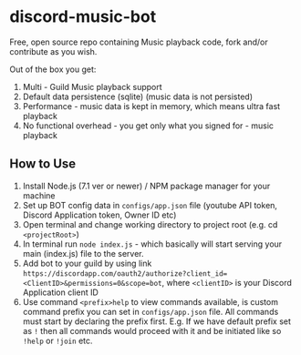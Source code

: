 # discord-music-bot
Free, open source repo containing Music playback code, fork and/or contribute as you wish.

Out of the box you get:

1. Multi - Guild Music playback support
2. Default data persistence (sqlite) (music data is not persisted)
3. Performance - music data is kept in memory, which means ultra fast playback
4. No functional overhead - you get only what you signed for - music playback

## How to Use

1. Install Node.js (7.1 ver or newer) / NPM package manager for your machine
2. Set up BOT config data in `configs/app.json` file (youtube API token, Discord Application token, Owner ID etc)
3. Open terminal and change working directory to project root (e.g. cd `<projectRoot>`)
4. In terminal run `node index.js` - which basically will start serving your main (index.js) file to the server.
5. Add bot to your guild by using link `https://discordapp.com/oauth2/authorize?client_id=<ClientID>&permissions=0&scope=bot`, where `<clientID>` is your Discord Application client ID
6. Use command `<prefix>help` to view commands available, <prefix> is custom command prefix you can set in `configs/app.json` file. All commands must start by declaring the prefix first. E.g. If we have default prefix set as `!` then all commands would proceed with it and be initiated like so `!help` or `!join` etc. 

